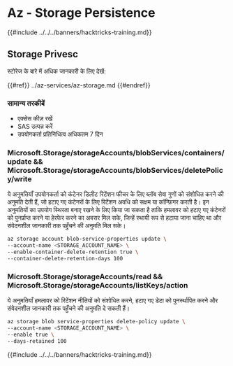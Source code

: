 # Az - Storage Persistence

{{#include ../../../banners/hacktricks-training.md}}

## Storage Privesc

स्टोरेज के बारे में अधिक जानकारी के लिए देखें:

{{#ref}}
../az-services/az-storage.md
{{#endref}}

### सामान्य तरकीबें

- एक्सेस कीज़ रखें
- SAS उत्पन्न करें
- उपयोगकर्ता प्रतिनिधित्व अधिकतम 7 दिन

### Microsoft.Storage/storageAccounts/blobServices/containers/update && Microsoft.Storage/storageAccounts/blobServices/deletePolicy/write

ये अनुमतियाँ उपयोगकर्ता को कंटेनर डिलीट रिटेंशन फीचर के लिए ब्लॉब सेवा गुणों को संशोधित करने की अनुमति देती हैं, जो हटाए गए कंटेनरों के लिए रिटेंशन अवधि को सक्षम या कॉन्फ़िगर करती है। इन अनुमतियों का उपयोग स्थिरता बनाए रखने के लिए किया जा सकता है ताकि हमलावर को हटाए गए कंटेनरों को पुनर्प्राप्त करने या हेरफेर करने का अवसर मिल सके, जिन्हें स्थायी रूप से हटाया जाना चाहिए था और संवेदनशील जानकारी तक पहुँचने की अनुमति मिल सके।
```bash
az storage account blob-service-properties update \
--account-name <STORAGE_ACCOUNT_NAME> \
--enable-container-delete-retention true \
--container-delete-retention-days 100
```
### Microsoft.Storage/storageAccounts/read && Microsoft.Storage/storageAccounts/listKeys/action

ये अनुमतियाँ हमलावर को रिटेंशन नीतियों को संशोधित करने, हटाए गए डेटा को पुनर्स्थापित करने और संवेदनशील जानकारी तक पहुँचने की अनुमति दे सकती हैं।
```bash
az storage blob service-properties delete-policy update \
--account-name <STORAGE_ACCOUNT_NAME> \
--enable true \
--days-retained 100
```
{{#include ../../../banners/hacktricks-training.md}}
